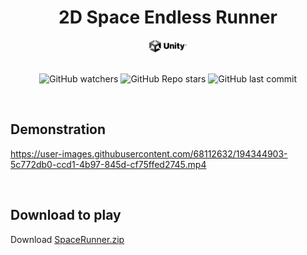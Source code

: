 <h1 align="center"> 2D Space Endless Runner </h1>

<div align = "center">
<a href="https://github.com/topics/unity">
<img height="20" width="60" src="readme_assets/unity-logo.jpg" />
</a>
</div>

<br>

<div align="center">

![GitHub watchers](https://img.shields.io/github/watchers/daridakr/helix-jump?style=flat-square)
![GitHub Repo stars](https://img.shields.io/github/stars/daridakr/helix-jump?style=flat-square)
![GitHub last commit](https://img.shields.io/github/last-commit/daridakr/helix-jump?style=flat-square)

</div>

<br>

## Demonstration


https://user-images.githubusercontent.com/68112632/194344903-5c772db0-ccd1-4b97-845d-cf75ffed2745.mp4




<br>

## Download to play
Download [SpaceRunner.zip](https://drive.google.com/file/d/1Jo7l9xFHky-uHSH8Zq6qriIhE0lTsTZl/view?usp=sharing)
